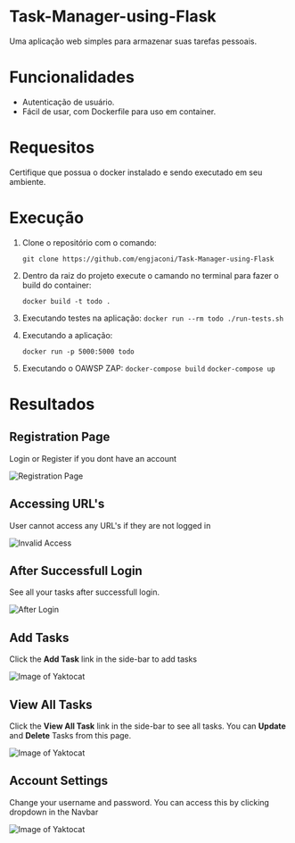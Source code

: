 # Task-Manager-using-Flask

Uma aplicação web simples para armazenar suas tarefas pessoais.

# Funcionalidades

- Autenticação de usuário.
- Fácil de usar, com Dockerfile para uso em container.

# Requesitos

Certifique que possua o docker instalado e sendo executado em seu ambiente.

# Execução

1. Clone o repositório com o comando:
    
    ```git clone https://github.com/engjaconi/Task-Manager-using-Flask```

2. Dentro da raiz do projeto execute o camando no terminal para fazer o build do container:

    ```docker build -t todo .```

3. Executando testes na aplicação:
    ```docker run --rm todo ./run-tests.sh```

4. Executando a aplicação: 

    ```docker run -p 5000:5000 todo```
5. Executando o OAWSP ZAP:
    ```docker-compose build```
    ```docker-compose up```

# Resultados

## Registration Page
Login or Register if you dont have an account

![Registration Page](output/register.jpg)

## Accessing URL's 
User cannot access any URL's if they are not logged in

![Invalid Access](output/invalid-access.jpg)

## After Successfull Login
See all your tasks after successfull login.

![After Login](output/after-login.jpg)

## Add Tasks
Click the **Add Task** link in the side-bar to add tasks

![Image of Yaktocat](output/add-task.jpg)

## View All Tasks
Click the **View All Task** link in the side-bar to see all tasks. You can **Update** and **Delete** Tasks from this page.

![Image of Yaktocat](output/all-tasks.jpg)

## Account Settings
Change your username and password. You can access this by clicking dropdown in the Navbar

![Image of Yaktocat](output/account-settings.jpg)

